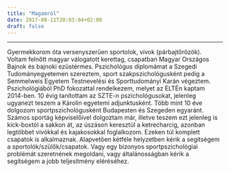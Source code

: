 ```yaml
---
title: "Magamról"
date: 2017-08-11T20:03:04+02:00
draft: false
---
```


___

Gyermekkorom óta versenyszerűen sportolok, vívok (párbajtőrözök). Voltam felnőtt magyar válogatott kerettag, csapatban Magyar Országos Bajnok és bajnoki ezüstérmes. 
Pszichológus diplomámat a Szegedi Tudományegyetemen szereztem, sport szakpszichológusként pedig a Semmelweis Egyetem Testnevelési és Sporttudományi Karán végeztem. Pszichológiából PhD fokozattal rendelkezem, melyet az ELTÉn kaptam 2014-ben. 10 évig tanítottam az SZTE-n pszichológusokat, jelenleg ugyanezt teszem a Károlin egyetemi adjunktusként.
Több mint 10 éve dolgozom sportpszichológusként Budapesten és Szegeden egyaránt. Számos sportág képviselőivel dolgoztam már, illetve teszem ezt jelenleg is kick-boxtól a sakkon át, az úszáson keresztül a ketrecharcig, azonban legtöbbet vívókkal és kajakosokkal foglalkozom. Ezeken túl komplett csapatok is alkalmaznak. Alapvetően kétféle helyzetben kérik a segítségem a sportolók/szülők/csapatok. Vagy egy bizonyos sportpszichológiai problémát szeretnének megoldani, vagy általánosságban kérik a segítségem a jobb teljesítmény eléréséhez.
